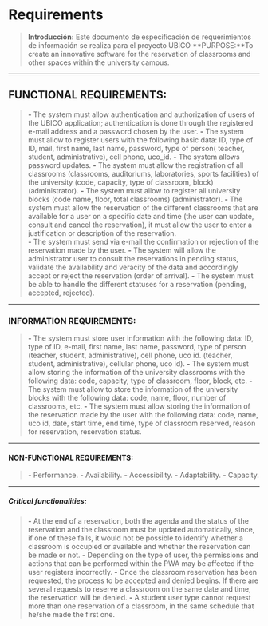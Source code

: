 # Requirements

> **Introducción:** Este documento de especificación de requerimientos de información se realiza para el proyecto UBICO
> **PURPOSE:**To create an innovative software for the reservation of classrooms and other spaces within the university campus.
___
## FUNCTIONAL REQUIREMENTS:
> **-** The system must allow authentication and authorization of users of the UBICO application; authentication is done through the registered e-mail address and a password chosen by the user. 
> **-** The system must allow to register users with the following basic data:
ID, type of ID, mail, first name, last name, password, type of person( teacher, student, administrative), cell phone, uco_id.
> **-** The system allows password updates.
> **-** The system must allow the registration of all classrooms (classrooms, auditoriums, laboratories, sports facilities) of the university (code, capacity, type of classroom, block) (administrator).
> **-** The system must allow to register all university blocks (code name, floor, total classrooms) (administrator).
> **-** The system must allow the reservation of the different classrooms that are available for a user on a specific date and time (the user can update, consult and cancel the reservation), it must allow the user to enter a justification or description of the reservation.      
> **-** The system must send via e-mail the confirmation or rejection of the reservation made by the user.
> **-** The system will allow the administrator user to consult the reservations in pending status, validate the availability and veracity of the data and accordingly accept or reject the reservation (order of arrival).
> **-** The system must be able to handle the different statuses for a reservation (pending, accepted, rejected).
___
### INFORMATION REQUIREMENTS:
> **-** The system must store user information with the following data: ID, type of ID, e-mail, first name, last name, password, type of person (teacher, student, administrative), cell phone, uco id.
(teacher, student, administrative), cellular phone, uco id).
> **-** The system must allow storing the information of the university classrooms with the following data: code, capacity, type of classroom, floor, block, etc.
> **-** The system must allow to store the information of the university blocks with the following data: code, name, floor, number of classrooms, etc.
> **-** The system must allow storing the information of the reservation made by the user with the following data: code, name, uco id, date, start time, end time, type of classroom reserved, reason for reservation, reservation status.
___
#### NON-FUNCTIONAL REQUIREMENTS:
> **-** Performance.
> **-** Availability.
> **-** Accessibility.
> **-** Adaptability.
> **-** Capacity.
___
##### Critical functionalities:
> **-** At the end of a reservation, both the agenda and the status of the reservation and the classroom must be updated automatically, since, if one of these fails, it would not be possible to identify whether a classroom is occupied or available and whether the reservation can be made or not.
> **-** Depending on the type of user, the permissions and actions that can be performed within the PWA may be affected if the user registers incorrectly.
> **-** Once the classroom reservation has been requested, the process to be accepted and denied begins. If there are several requests to reserve a classroom on the same date and time, the reservation will be denied.
> **-** A student user type cannot request more than one reservation of a classroom, in the same schedule that he/she made the first one.



















